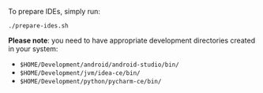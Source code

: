 To prepare IDEs, simply run:

```
./prepare-ides.sh
```

**Please note**: you need to have appropriate development directories created in your system:
- `$HOME/Development/android/android-studio/bin/`
- `$HOME/Development/jvm/idea-ce/bin/`
- `$HOME/Development/python/pycharm-ce/bin/`
